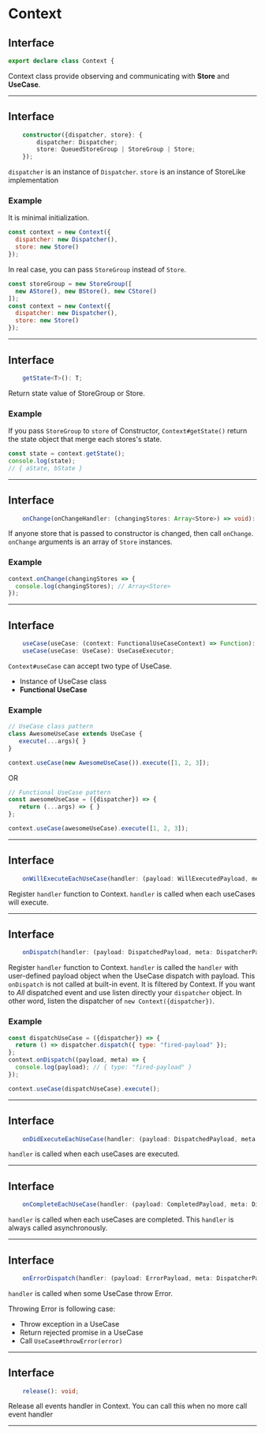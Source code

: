 # Context










## Interface
```typescript
export declare class Context {
```

Context class provide observing and communicating with **Store** and **UseCase**.

----













## Interface
```typescript
    constructor({dispatcher, store}: {
        dispatcher: Dispatcher;
        store: QueuedStoreGroup | StoreGroup | Store;
    });
```

`dispatcher` is an instance of `Dispatcher`.
`store` is an instance of StoreLike implementation

### Example

It is minimal initialization.

```js
const context = new Context({
  dispatcher: new Dispatcher(),
  store: new Store()
});
```

In real case, you can pass `StoreGroup` instead of `Store`.

```js
const storeGroup = new StoreGroup([
  new AStore(), new BStore(), new CStore()
]);
const context = new Context({
  dispatcher: new Dispatcher(),
  store: new Store()
});
```

----









## Interface
```typescript
    getState<T>(): T;
```

Return state value of StoreGroup or Store.

### Example

If you pass `StoreGroup` to `store` of Constructor,
`Context#getState()` return the state object that merge each stores's state.

```js
const state = context.getState();
console.log(state);
// { aState, bState }
```

----









## Interface
```typescript
    onChange(onChangeHandler: (changingStores: Array<Store>) => void): void;
```

If anyone store that is passed to constructor is changed, then call `onChange`.
`onChange` arguments is an array of `Store` instances.

### Example

```js
context.onChange(changingStores => {
  console.log(changingStores); // Array<Store>
});
```

----









## Interface
```typescript
    useCase(useCase: (context: FunctionalUseCaseContext) => Function): UseCaseExecutor;
    useCase(useCase: UseCase): UseCaseExecutor;
```

`Context#useCase` can accept two type of UseCase.

- Instance of UseCase class
- **Functional UseCase**

### Example

```js
// UseCase class pattern
class AwesomeUseCase extends UseCase {
   execute(...args){ }
}

context.useCase(new AwesomeUseCase()).execute([1, 2, 3]);
```

OR

```js
// Functional UseCase pattern
const awesomeUseCase = ({dispatcher}) => {
   return (...args) => { }
};

context.useCase(awesomeUseCase).execute([1, 2, 3]);
```

----









## Interface
```typescript
    onWillExecuteEachUseCase(handler: (payload: WillExecutedPayload, meta: DispatcherPayloadMeta) => void): () => void;
```

Register `handler` function to Context.
`handler` is called when each useCases will execute.

----









## Interface
```typescript
    onDispatch(handler: (payload: DispatchedPayload, meta: DispatcherPayloadMeta) => void): () => void;
```

Register `handler` function to Context.
`handler` is called the `handler` with user-defined payload object when the UseCase dispatch with payload.
This `onDispatch` is not called at built-in event. It is filtered by Context.
If you want to *All* dispatched event and use listen directly your `dispatcher` object.
In other word, listen the dispatcher of `new Context({dispatcher})`.

### Example

```js
const dispatchUseCase = ({dispatcher}) => {
  return () => dispatcher.dispatch({ type: "fired-payload" });
};
context.onDispatch((payload, meta) => {
  console.log(payload); // { type: "fired-payload" }
});

context.useCase(dispatchUseCase).execute();
```

----









## Interface
```typescript
    onDidExecuteEachUseCase(handler: (payload: DispatchedPayload, meta: DispatcherPayloadMeta) => void): () => void;
```

`handler` is called when each useCases are executed.

----









## Interface
```typescript
    onCompleteEachUseCase(handler: (payload: CompletedPayload, meta: DispatcherPayloadMeta) => void): () => void;
```

`handler` is called when each useCases are completed.
This `handler` is always called asynchronously.

----









## Interface
```typescript
    onErrorDispatch(handler: (payload: ErrorPayload, meta: DispatcherPayloadMeta) => void): () => void;
```

`handler` is called when some UseCase throw Error.

Throwing Error is following case:

- Throw exception in a UseCase
- Return rejected promise in a UseCase
- Call `UseCase#throwError(error)`

----









## Interface
```typescript
    release(): void;

```

Release all events handler in Context.
You can call this when no more call event handler

----


